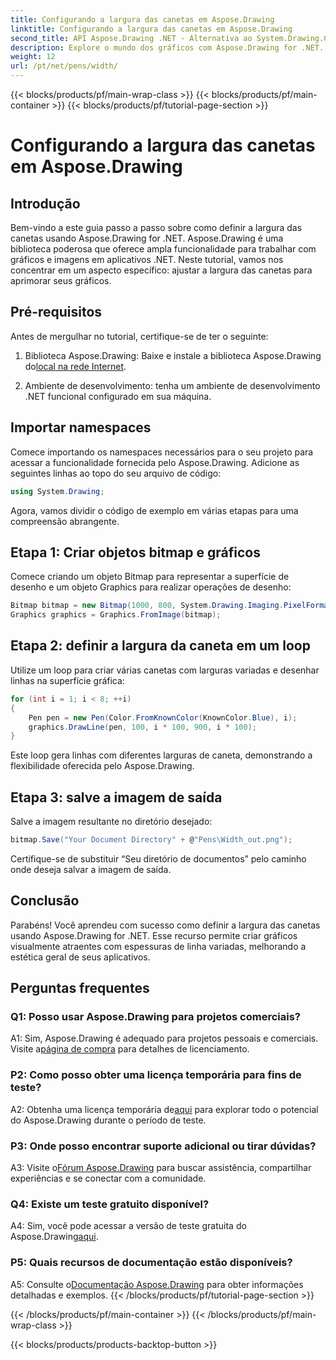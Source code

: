 ```yaml
---
title: Configurando a largura das canetas em Aspose.Drawing
linktitle: Configurando a largura das canetas em Aspose.Drawing
second_title: API Aspose.Drawing .NET - Alternativa ao System.Drawing.Common
description: Explore o mundo dos gráficos com Aspose.Drawing for .NET. Aprenda como definir larguras de caneta dinamicamente para obter visuais impressionantes. Comece com nosso guia passo a passo.
weight: 12
url: /pt/net/pens/width/
---
```


{{< blocks/products/pf/main-wrap-class >}}
{{< blocks/products/pf/main-container >}}
{{< blocks/products/pf/tutorial-page-section >}}

# Configurando a largura das canetas em Aspose.Drawing

## Introdução

Bem-vindo a este guia passo a passo sobre como definir a largura das canetas usando Aspose.Drawing for .NET. Aspose.Drawing é uma biblioteca poderosa que oferece ampla funcionalidade para trabalhar com gráficos e imagens em aplicativos .NET. Neste tutorial, vamos nos concentrar em um aspecto específico: ajustar a largura das canetas para aprimorar seus gráficos.

## Pré-requisitos

Antes de mergulhar no tutorial, certifique-se de ter o seguinte:

1.  Biblioteca Aspose.Drawing: Baixe e instale a biblioteca Aspose.Drawing do[local na rede Internet](https://releases.aspose.com/drawing/net/).

2. Ambiente de desenvolvimento: tenha um ambiente de desenvolvimento .NET funcional configurado em sua máquina.

## Importar namespaces

Comece importando os namespaces necessários para o seu projeto para acessar a funcionalidade fornecida pelo Aspose.Drawing. Adicione as seguintes linhas ao topo do seu arquivo de código:

```csharp
using System.Drawing;
```

Agora, vamos dividir o código de exemplo em várias etapas para uma compreensão abrangente.

## Etapa 1: Criar objetos bitmap e gráficos

Comece criando um objeto Bitmap para representar a superfície de desenho e um objeto Graphics para realizar operações de desenho:

```csharp
Bitmap bitmap = new Bitmap(1000, 800, System.Drawing.Imaging.PixelFormat.Format32bppPArgb);
Graphics graphics = Graphics.FromImage(bitmap);
```

## Etapa 2: definir a largura da caneta em um loop

Utilize um loop para criar várias canetas com larguras variadas e desenhar linhas na superfície gráfica:

```csharp
for (int i = 1; i < 8; ++i)
{
    Pen pen = new Pen(Color.FromKnownColor(KnownColor.Blue), i);
    graphics.DrawLine(pen, 100, i * 100, 900, i * 100);
}
```

Este loop gera linhas com diferentes larguras de caneta, demonstrando a flexibilidade oferecida pelo Aspose.Drawing.

## Etapa 3: salve a imagem de saída

Salve a imagem resultante no diretório desejado:

```csharp
bitmap.Save("Your Document Directory" + @"Pens\Width_out.png");
```

Certifique-se de substituir “Seu diretório de documentos” pelo caminho onde deseja salvar a imagem de saída.

## Conclusão

Parabéns! Você aprendeu com sucesso como definir a largura das canetas usando Aspose.Drawing for .NET. Esse recurso permite criar gráficos visualmente atraentes com espessuras de linha variadas, melhorando a estética geral de seus aplicativos.

## Perguntas frequentes

### Q1: Posso usar Aspose.Drawing para projetos comerciais?

 A1: Sim, Aspose.Drawing é adequado para projetos pessoais e comerciais. Visite a[página de compra](https://purchase.aspose.com/buy) para detalhes de licenciamento.

### P2: Como posso obter uma licença temporária para fins de teste?

 A2: Obtenha uma licença temporária de[aqui](https://purchase.aspose.com/temporary-license/) para explorar todo o potencial do Aspose.Drawing durante o período de teste.

### P3: Onde posso encontrar suporte adicional ou tirar dúvidas?

 A3: Visite o[Fórum Aspose.Drawing](https://forum.aspose.com/c/diagram/17) para buscar assistência, compartilhar experiências e se conectar com a comunidade.

### Q4: Existe um teste gratuito disponível?

 A4: Sim, você pode acessar a versão de teste gratuita do Aspose.Drawing[aqui](https://releases.aspose.com/).

### P5: Quais recursos de documentação estão disponíveis?

 A5: Consulte o[Documentação Aspose.Drawing](https://reference.aspose.com/drawing/net/) para obter informações detalhadas e exemplos.
{{< /blocks/products/pf/tutorial-page-section >}}

{{< /blocks/products/pf/main-container >}}
{{< /blocks/products/pf/main-wrap-class >}}

{{< blocks/products/products-backtop-button >}}
